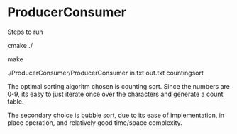 # ProducerConsumer

Steps to run

cmake ./

make

./ProducerConsumer/ProducerConsumer in.txt out.txt countingsort

The optimal sorting algoritm chosen is counting sort. Since the numbers are 0-9, its easy to just iterate once over the characters and generate a count table.

The secondary choice is bubble sort, due to its ease of implementation, in place operation, and relatively good time/space complexity.
